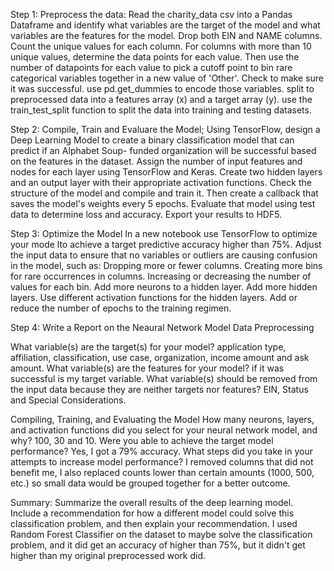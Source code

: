Step 1: Preprocess the data:
  Read the charity_data csv into a Pandas Dataframe and identify what variables are the target of the model and what variables are the features for the model.
  Drop both EIN and NAME columns. Count the unique values for each column.
  For columns with more than 10 unique values, determine the data points for each value.
  Then use the number of datapoints for each value to pick a cutoff point to bin rare categorical variables together in a new value of 'Other'. Check to make sure it was successful.
  use pd.get_dummies to encode those variables.
  split to preprocessed data into a features array (x) and a target array (y). use the train_test_split function to split the data into training and testing datasets.

Step 2: Compile, Train and Evaluare the Model;
  Using TensorFlow, design a Deep Learning Model to create a binary classification model that can predict if an Alphabet Soup- funded organization will be successful based on the features in the dataset.
  Assign the number of input features and nodes for each layer using TensorFlow and Keras.
  Create two hidden layers and an output layer with their appropriate activation functions.
  Check the structure of the model and compile and train it. 
  Then create a callback that saves the model's weights every 5 epochs.
  Evaluate that model using test data to determine loss and accuracy.
  Export your results to HDF5.

Step 3: Optimize the Model
  In a new notebook use TensorFlow to optimize your mode lto achieve a target predictive accuracy higher than 75%.
  Adjust the input data to ensure that no variables or outliers are causing confusion in the model, such as:
    Dropping more or fewer columns.
    Creating more bins for rare occurrences in columns.
    Increasing or decreasing the number of values for each bin.
    Add more neurons to a hidden layer.
    Add more hidden layers.
    Use different activation functions for the hidden layers.
    Add or reduce the number of epochs to the training regimen.

Step 4: Write a Report on the Neaural Network Model
Data Preprocessing

What variable(s) are the target(s) for your model?
    application type, affiliation, classification, use case, organization, income amount and ask amount.
What variable(s) are the features for your model? 
    if it was successful is my target variable.
What variable(s) should be removed from the input data because they are neither targets nor features? EIN, Status and Special Considerations.

Compiling, Training, and Evaluating the Model
How many neurons, layers, and activation functions did you select for your neural network model, and why? 
    100, 30 and 10.
Were you able to achieve the target model performance? 
    Yes, I got a 79% accuracy.
What steps did you take in your attempts to increase model performance? 
    I removed columns that did not benefit me, I also replaced counts lower than certain amounts (1000, 500, etc.) so small data would be grouped together for a better outcome.

Summary: Summarize the overall results of the deep learning model. 
Include a recommendation for how a different model could solve this classification problem, and then explain your recommendation.
    I used Random Forest Classifier on the dataset to maybe solve the classification problem, and it did get an accuracy of higher than 75%,
    but it didn't get higher than my original preprocessed work did.




    
